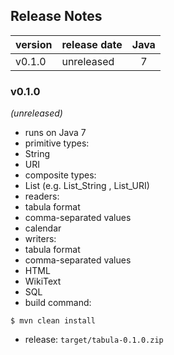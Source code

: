 
## Release Notes

| version | release date | Java |
|:--------|:-------------|:----:|
| v0.1.0  | unreleased   | 7    |



### v0.1.0
*(unreleased)*
* runs on Java 7
* primitive types:
 * String
 * URI
* composite types:
 * List (e.g. List_String , List_URI)
* readers:
 * tabula format
 * comma-separated values
 * calendar
* writers:
 * tabula format
 * comma-separated values
 * HTML
 * WikiText
 * SQL
* build command:
```
$ mvn clean install
```
* release: `target/tabula-0.1.0.zip`



